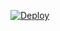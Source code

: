 [![Deploy](https://www.herokucdn.com/deploy/button.png)](https://dashboard.heroku.com/new?template=https://github.com/DanyTPG/heroku-vless/tree/main)

